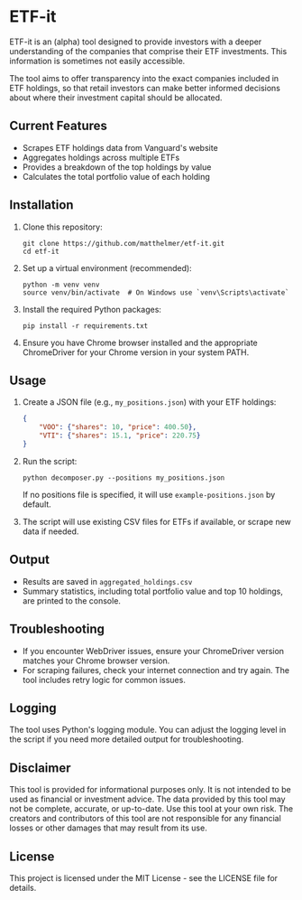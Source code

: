 # ETF-it

ETF-it is an (alpha) tool designed to provide investors with a deeper understanding of the companies that comprise their ETF investments. This information is sometimes not easily accessible.

The tool aims to offer transparency into the exact companies included in ETF holdings, so that retail investors can make better informed decisions about where their investment capital should be allocated.


## Current Features

- Scrapes ETF holdings data from Vanguard's website
- Aggregates holdings across multiple ETFs
- Provides a breakdown of the top holdings by value
- Calculates the total portfolio value of each holding


## Installation

1. Clone this repository:
   ```
   git clone https://github.com/matthelmer/etf-it.git
   cd etf-it
   ```

2. Set up a virtual environment (recommended):
   ```
   python -m venv venv
   source venv/bin/activate  # On Windows use `venv\Scripts\activate`
   ```

3. Install the required Python packages:
   ```
   pip install -r requirements.txt
   ```

4. Ensure you have Chrome browser installed and the appropriate ChromeDriver for your Chrome version in your system PATH.

## Usage

1. Create a JSON file (e.g., `my_positions.json`) with your ETF holdings:
   ```json
   {
       "VOO": {"shares": 10, "price": 400.50},
       "VTI": {"shares": 15.1, "price": 220.75}
   }
   ```

2. Run the script:
   ```
   python decomposer.py --positions my_positions.json
   ```
   If no positions file is specified, it will use `example-positions.json` by default.

3. The script will use existing CSV files for ETFs if available, or scrape new data if needed.

## Output

- Results are saved in `aggregated_holdings.csv`
- Summary statistics, including total portfolio value and top 10 holdings, are printed to the console.

## Troubleshooting

- If you encounter WebDriver issues, ensure your ChromeDriver version matches your Chrome browser version.
- For scraping failures, check your internet connection and try again. The tool includes retry logic for common issues.

## Logging

The tool uses Python's logging module. You can adjust the logging level in the script if you need more detailed output for troubleshooting.

## Disclaimer

This tool is provided for informational purposes only. It is not intended to be used as financial or investment advice. The data provided by this tool may not be complete, accurate, or up-to-date. Use this tool at your own risk. The creators and contributors of this tool are not responsible for any financial losses or other damages that may result from its use.

## License

This project is licensed under the MIT License - see the LICENSE file for details.
